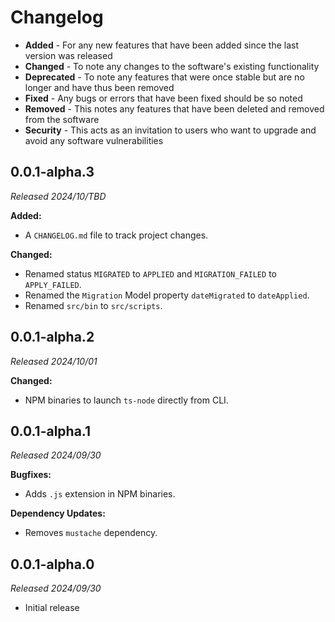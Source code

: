 # Changelog
- **Added** - For any new features that have been added since the last version was released
- **Changed** - To note any changes to the software's existing functionality
- **Deprecated** - To note any features that were once stable but are no longer and have thus been removed
- **Fixed** - Any bugs or errors that have been fixed should be so noted
- **Removed** - This notes any features that have been deleted and removed from the software
- **Security** - This acts as an invitation to users who want to upgrade and avoid any software vulnerabilities


## 0.0.1-alpha.3
_Released 2024/10/TBD_

**Added:**

- A `CHANGELOG.md` file to track project changes.

**Changed:**

- Renamed status `MIGRATED` to `APPLIED` and `MIGRATION_FAILED` to `APPLY_FAILED`.
- Renamed the `Migration` Model property `dateMigrated` to `dateApplied`.
- Renamed `src/bin` to `src/scripts`.


## 0.0.1-alpha.2
_Released 2024/10/01_

**Changed:**

- NPM binaries to launch `ts-node` directly from CLI.


## 0.0.1-alpha.1
_Released 2024/09/30_

**Bugfixes:**

- Adds `.js` extension in NPM binaries.

**Dependency Updates:**

- Removes `mustache` dependency.


## 0.0.1-alpha.0
_Released 2024/09/30_

- Initial release
